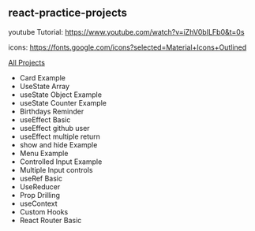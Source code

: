 ## react-practice-projects

youtube Tutorial: https://www.youtube.com/watch?v=iZhV0bILFb0&t=0s

icons: https://fonts.google.com/icons?selected=Material+Icons+Outlined

[All Projects](https://thejyotipatel.github.io/react-practice-projects/)

- Card Example
- UseState Array
- useState Object Example
- useState Counter Example
- Birthdays Reminder
- useEffect Basic
- useEffect github user
- useEffect multiple return
- show and hide Example
- Menu Example
- Controlled Input Example
- Multiple Input controls
- useRef Basic
- UseReducer
- Prop Drilling
- useContext
- Custom Hooks
- React Router Basic
